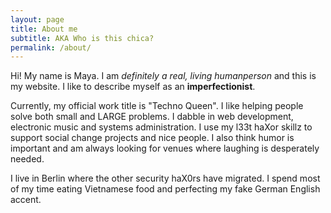 ```yaml
---
layout: page
title: About me
subtitle: AKA Who is this chica?
permalink: /about/
---
```

Hi! My name is Maya. I am *definitely a real, living humanperson* and this is my website. I like to describe myself as an **imperfectionist**.

Currently, my official work title is "Techno Queen". I like helping people solve both small and LARGE problems. I dabble in web development, electronic music and systems administration. I use my l33t haXor skillz to support social change projects and nice people. I also think humor is important and am always looking for venues where laughing is desperately needed.

I live in Berlin where the other security haX0rs have migrated. I spend most of my time eating Vietnamese food and perfecting my fake German English accent.
